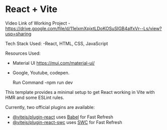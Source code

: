 # React + Vite
Video Link of Working Project - https://drive.google.com/file/d/11elxmXpjxtLDoKOSuSIGB4alfxVr--Ls/view?usp=sharing


Tech Stack Used:
-React, HTML, CSS, JavaScript

Resources Used:
- Material UI https://mui.com/material-ui/
- Google, Youtube, codepen.

  Run Command
  -npm run dev

  
  

This template provides a minimal setup to get React working in Vite with HMR and some ESLint rules.

Currently, two official plugins are available:

- [@vitejs/plugin-react](https://github.com/vitejs/vite-plugin-react/blob/main/packages/plugin-react/README.md) uses [Babel](https://babeljs.io/) for Fast Refresh
- [@vitejs/plugin-react-swc](https://github.com/vitejs/vite-plugin-react-swc) uses [SWC](https://swc.rs/) for Fast Refresh
